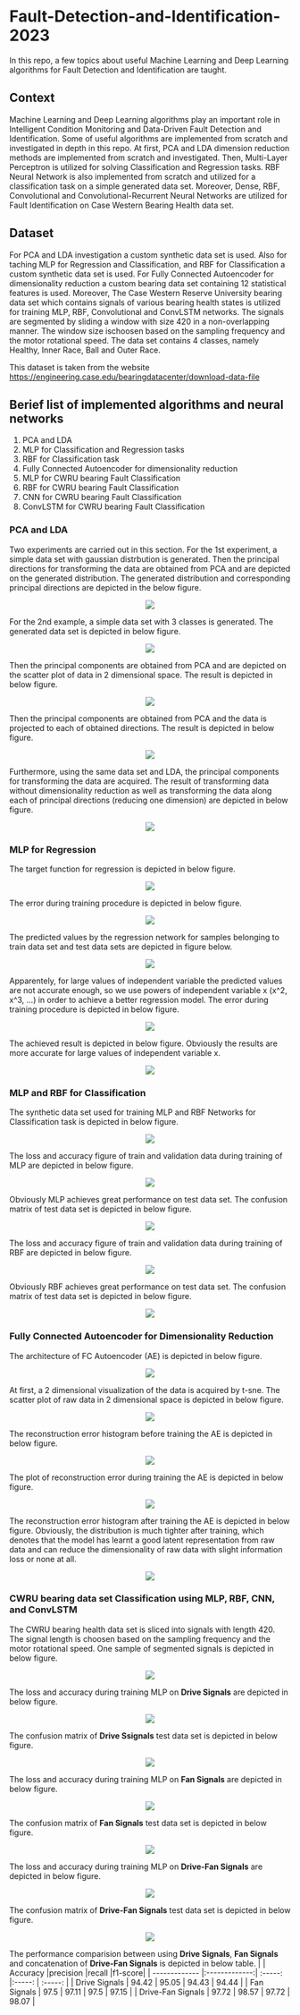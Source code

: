 # Fault-Detection-and-Identification-2023
In this repo, a few topics about useful Machine Learning and Deep Learning algorithms for Fault Detection and Identification are taught.
## Context
Machine Learning and Deep Learning algorithms play an important role in Intelligent Condition Monitoring and Data-Driven Fault Detection and Identification. Some of useful algorithms are implemented from scratch and investigated in depth in this repo. At first, PCA and LDA dimension reduction methods are implemented from scratch and investigated. Then, Multi-Layer Perceptron is utilized for solving Classification and Regression tasks. RBF Neural Network is also implemented from scratch and utilized for a classification task on a simple generated data set. Moreover, Dense, RBF, Convolutional and Convolutional-Recurrent Neural Networks are utilized for Fault Identification on Case Western Bearing Health data set.
## Dataset
For PCA and LDA investigation a custom synthetic data set is used. Also for taching MLP for Regression and Classification, and RBF for Classification a custom synthetic data set is used.
For Fully Connected Autoencoder for dimensionality reduction a custom bearing data set containing 12 statistical features is used. Moreover, The Case Western Reserve University bearing  data set which contains signals of various bearing health states is utilized for training MLP, RBF, Convolutional and ConvLSTM networks. The signals are segmented by sliding a window with size 420 in a non-overlapping manner. The window size ischoosen based on the sampling frequency and the motor rotational speed. The data set contains 4 classes, namely Healthy, Inner Race, Ball and Outer Race.

This dataset is taken from the website https://engineering.case.edu/bearingdatacenter/download-data-file

## Berief list of implemented algorithms and neural networks
1.   PCA and LDA
2.   MLP for Classification and Regression tasks
3.   RBF for Classification task
4.   Fully Connected Autoencoder for dimensionality reduction
5.   MLP for CWRU bearing Fault Classification
6.   RBF for CWRU bearing Fault Classification
7.   CNN for CWRU bearing Fault Classification
8.   ConvLSTM for CWRU bearing Fault Classification
   
### PCA and LDA
Two experiments are carried out in this section. For the 1st experiment, a simple data set with gaussian distrbution is generated. Then the principal directions for transforming the data are obtained from PCA and are depicted on the generated distribution. The generated distribution and corresponding principal directions are depicted in the below figure.
<p align="center">
<a href="https://github.com/Ardawanism/Fault-Detection-and-Identification-2023/blob/master/Asset/Pix/1.png"><img src="https://github.com/Ardawanism/Fault-Detection-and-Identification-2023/blob/master/Asset/Pix/1.png" align="center"></a>
</p>

For the 2nd example, a simple data set with 3 classes is generated. The generated data set is depicted in below figure.
<p align="center">
<a href="https://github.com/Ardawanism/Fault-Detection-and-Identification-2023/blob/master/Asset/Pix/2.png"><img src="https://github.com/Ardawanism/Fault-Detection-and-Identification-2023/blob/master/Asset/Pix/2.png" align="center"></a>
</p>

Then the principal components are obtained from PCA and are depicted on the scatter plot of data in 2 dimensional space. The result is depicted in below figure.
<p align="center">
<a href="https://github.com/Ardawanism/Fault-Detection-and-Identification-2023/blob/master/Asset/Pix/3.png"><img src="https://github.com/Ardawanism/Fault-Detection-and-Identification-2023/blob/master/Asset/Pix/3.png" align="center"></a>
</p>

Then the principal components are obtained from PCA and the data is projected to each of obtained directions. The result is depicted in below figure.
<p align="center">
<a href="https://github.com/Ardawanism/Fault-Detection-and-Identification-2023/blob/master/Asset/Pix/4.png"><img src="https://github.com/Ardawanism/Fault-Detection-and-Identification-2023/blob/master/Asset/Pix/4.png" align="center"></a>
</p>

Furthermore, using the same data set and LDA, the principal components for transforming the data are acquired. The result of transforming data without dimensionality reduction as well as transforming the data along each of principal directions (reducing one dimension) are depicted in below figure.
<p align="center">
<a href="https://github.com/Ardawanism/Fault-Detection-and-Identification-2023/blob/master/Asset/Pix/5.png"><img src="https://github.com/Ardawanism/Fault-Detection-and-Identification-2023/blob/master/Asset/Pix/5.png" align="center"></a>
</p>

### MLP for Regression
The target function for regression is depicted in below figure.
<p align="center">
<a href="https://github.com/Ardawanism/Fault-Detection-and-Identification-2023/blob/master/Asset/Pix/6.png"><img src="https://github.com/Ardawanism/Fault-Detection-and-Identification-2023/blob/master/Asset/Pix/6.png" align="center"></a>
</p>

The error during training procedure is depicted in below figure.
<p align="center">
<a href="https://github.com/Ardawanism/Fault-Detection-and-Identification-2023/blob/master/Asset/Pix/7.png"><img src="https://github.com/Ardawanism/Fault-Detection-and-Identification-2023/blob/master/Asset/Pix/7.png" align="center"></a>
</p>

The predicted values by the regression network for samples belonging to train data set and test data sets are depicted in figure below.
<p align="center">
<a href="https://github.com/Ardawanism/Fault-Detection-and-Identification-2023/blob/master/Asset/Pix/8.png"><img src="https://github.com/Ardawanism/Fault-Detection-and-Identification-2023/blob/master/Asset/Pix/8.png" align="center"></a>
</p>

Apparentely, for large values of independent variable the predicted values are not accurate enough, so we use powers of independent variable x (x^2, x^3, ...) in order to achieve a better regression model. The error during training procedure is depicted in below figure.
<p align="center">
<a href="https://github.com/Ardawanism/Fault-Detection-and-Identification-2023/blob/master/Asset/Pix/9.png"><img src="https://github.com/Ardawanism/Fault-Detection-and-Identification-2023/blob/master/Asset/Pix/9.png" align="center"></a>
</p>

The achieved result is depicted in below figure. Obviously the results are more accurate for large values of independent variable x.
<p align="center">
<a href="https://github.com/Ardawanism/Fault-Detection-and-Identification-2023/blob/master/Asset/Pix/10.png"><img src="https://github.com/Ardawanism/Fault-Detection-and-Identification-2023/blob/master/Asset/Pix/10.png" align="center"></a>
</p>

### MLP and RBF for Classification
The synthetic data set used for training MLP and RBF Networks for Classification task is depicted in below figure.
<p align="center">
<a href="https://github.com/Ardawanism/Fault-Detection-and-Identification-2023/blob/master/Asset/Pix/11.png"><img src="https://github.com/Ardawanism/Fault-Detection-and-Identification-2023/blob/master/Asset/Pix/11.png" align="center"></a>
</p>

The loss and accuracy figure of train and validation data during training of MLP are depicted in below figure.
<p align="center">
<a href="https://github.com/Ardawanism/Fault-Detection-and-Identification-2023/blob/master/Asset/Pix/12.png"><img src="https://github.com/Ardawanism/Fault-Detection-and-Identification-2023/blob/master/Asset/Pix/12.png" align="center"></a>
</p>

Obviously MLP achieves great performance on test data set. The confusion matrix of test data set is depicted in below figure.
<p align="center">
<a href="https://github.com/Ardawanism/Fault-Detection-and-Identification-2023/blob/master/Asset/Pix/13.png"><img src="https://github.com/Ardawanism/Fault-Detection-and-Identification-2023/blob/master/Asset/Pix/13.png" align="center"></a>
</p>

The loss and accuracy figure of train and validation data during training of RBF are depicted in below figure.
<p align="center">
<a href="https://github.com/Ardawanism/Fault-Detection-and-Identification-2023/blob/master/Asset/Pix/14.png"><img src="https://github.com/Ardawanism/Fault-Detection-and-Identification-2023/blob/master/Asset/Pix/14.png" align="center"></a>
</p>

Obviously RBF achieves great performance on test data set. The confusion matrix of test data set is depicted in below figure.
<p align="center">
<a href="https://github.com/Ardawanism/Fault-Detection-and-Identification-2023/blob/master/Asset/Pix/15.png"><img src="https://github.com/Ardawanism/Fault-Detection-and-Identification-2023/blob/master/Asset/Pix/15.png" align="center"></a>
</p>

### Fully Connected Autoencoder for Dimensionality Reduction
The architecture of FC Autoencoder (AE) is depicted in below figure.
<p align="center">
<a href="https://github.com/Ardawanism/Fault-Detection-and-Identification-2023/blob/master/Asset/Pix/17.png"><img src="https://github.com/Ardawanism/Fault-Detection-and-Identification-2023/blob/master/Asset/Pix/17.png" align="center"></a>
</p>

At first, a 2 dimensional visualization of the data is acquired by t-sne. The scatter plot of raw data in 2 dimensional space is depicted in below figure.
<p align="center">
<a href="https://github.com/Ardawanism/Fault-Detection-and-Identification-2023/blob/master/Asset/Pix/16.png"><img src="https://github.com/Ardawanism/Fault-Detection-and-Identification-2023/blob/master/Asset/Pix/16.png" align="center"></a>
</p>

The reconstruction error histogram before training the AE is depicted in below figure.
<p align="center">
<a href="https://github.com/Ardawanism/Fault-Detection-and-Identification-2023/blob/master/Asset/Pix/18.png"><img src="https://github.com/Ardawanism/Fault-Detection-and-Identification-2023/blob/master/Asset/Pix/18.png" align="center"></a>
</p>

The plot of reconstruction error during training the AE is depicted in below figure.
<p align="center">
<a href="https://github.com/Ardawanism/Fault-Detection-and-Identification-2023/blob/master/Asset/Pix/19.png"><img src="https://github.com/Ardawanism/Fault-Detection-and-Identification-2023/blob/master/Asset/Pix/19.png" align="center"></a>
</p>

The reconstruction error histogram after training the AE is depicted in below figure. Obviously, the distribution is much tighter after training, which denotes that the model has learnt a good latent representation from raw data and can reduce the dimensionality of raw data with slight information loss or none at all.
<p align="center">
<a href="https://github.com/Ardawanism/Fault-Detection-and-Identification-2023/blob/master/Asset/Pix/20.png"><img src="https://github.com/Ardawanism/Fault-Detection-and-Identification-2023/blob/master/Asset/Pix/20.png" align="center"></a>
</p>

### CWRU bearing data set Classification using MLP, RBF, CNN, and ConvLSTM
The CWRU bearing health data set is sliced into signals with length 420. The signal length is choosen based on the sampling frequency and the motor rotational speed. One sample of segmented signals is depicted in below figure.
<p align="center">
<a href="https://github.com/Ardawanism/Fault-Detection-and-Identification-2023/blob/master/Asset/Pix/21.png"><img src="https://github.com/Ardawanism/Fault-Detection-and-Identification-2023/blob/master/Asset/Pix/21.png" align="center"></a>
</p>

The loss and accuracy during training MLP on **Drive Signals** are depicted in below figure.
<p align="center">
<a href="https://github.com/Ardawanism/Fault-Detection-and-Identification-2023/blob/master/Asset/Pix/22.png"><img src="https://github.com/Ardawanism/Fault-Detection-and-Identification-2023/blob/master/Asset/Pix/22.png" align="center"></a>
</p>

The confusion matrix of **Drive Ssignals** test data set is depicted in below figure.
<p align="center">
<a href="https://github.com/Ardawanism/Fault-Detection-and-Identification-2023/blob/master/Asset/Pix/23.png"><img src="https://github.com/Ardawanism/Fault-Detection-and-Identification-2023/blob/master/Asset/Pix/23.png" align="center"></a>
</p>

The loss and accuracy during training MLP on **Fan Signals** are depicted in below figure.
<p align="center">
<a href="https://github.com/Ardawanism/Fault-Detection-and-Identification-2023/blob/master/Asset/Pix/24.png"><img src="https://github.com/Ardawanism/Fault-Detection-and-Identification-2023/blob/master/Asset/Pix/24.png" align="center"></a>
</p>

The confusion matrix of **Fan Signals** test data set is depicted in below figure.
<p align="center">
<a href="https://github.com/Ardawanism/Fault-Detection-and-Identification-2023/blob/master/Asset/Pix/25.png"><img src="https://github.com/Ardawanism/Fault-Detection-and-Identification-2023/blob/master/Asset/Pix/25.png" align="center"></a>
</p>

The loss and accuracy during training MLP on **Drive-Fan Signals** are depicted in below figure.
<p align="center">
<a href="https://github.com/Ardawanism/Fault-Detection-and-Identification-2023/blob/master/Asset/Pix/26.png"><img src="https://github.com/Ardawanism/Fault-Detection-and-Identification-2023/blob/master/Asset/Pix/26.png" align="center"></a>
</p>

The confusion matrix of **Drive-Fan Signals** test data set is depicted in below figure.
<p align="center">
<a href="https://github.com/Ardawanism/Fault-Detection-and-Identification-2023/blob/master/Asset/Pix/27.png"><img src="https://github.com/Ardawanism/Fault-Detection-and-Identification-2023/blob/master/Asset/Pix/27.png" align="center"></a>
</p>

The performance comparision between using **Drive Signals**, **Fan Signals** and concatenation of **Drive-Fan Signals** is depicted in below table.
|               | Accuracy     |precision   |recall |f1-score|
| ------------- |:-------------:| :-----: |:-----:   | :-----:   |
|  Drive Signals     | 94.42          | 95.05   |  94.43   |  94.44 |
|  Fan Signals    | 97.5          |  97.11  |  97.5   |    97.15   |
| Drive-Fan Signals     | 97.72         |  98.57  |  97.72     |    98.07   |
